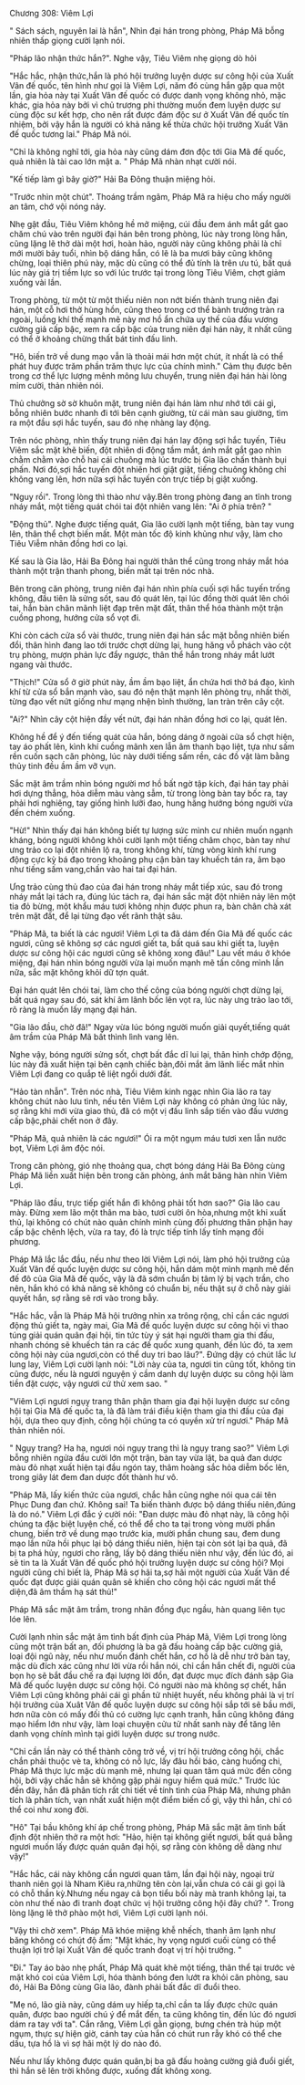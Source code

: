 




Chương 308: Viêm Lợi


" Sách sách, nguyên lai là hắn", Nhìn đại hán trong phòng, Pháp Mã bỗng nhiên thấp giọng cười lạnh nói.

"Pháp lão nhận thức hắn?". Nghe vậy, Tiêu Viêm nhẹ giọng dò hỏi

"Hắc hắc, nhận thức,hắn là phó hội trưởng luyện dược sư công hội của Xuất Vân đế quốc, tên hình như gọi là Viêm Lợi, năm đó cùng hắn gặp qua một lần, gia hỏa này tại Xuất Vân đế quốc có được danh vọng không nhỏ, mặc khác, gia hỏa này bởi vì chủ trương phi thường muốn đem luyện dược sư cùng độc sư kết hợp, cho nên rất được đám độc sư ở Xuất Vân đế quốc tín nhiệm, bởi vậy hắn là người có khả năng kế thừa chức hội trưởng Xuất Vân đế quốc tương lai." Pháp Mã nói.

"Chỉ là không nghĩ tới, gia hỏa này cũng dám đơn độc tới Gia Mã đế quốc, quả nhiên là tài cao lớn mật a. " Pháp Mã nhàn nhạt cười nói.

"Kế tiếp làm gì bây giờ?" Hải Ba Đông thuận miệng hỏi.

"Trước nhìn một chút". Thoáng trầm ngâm, Pháp Mã ra hiệu cho mấy người an tâm, chớ vội nóng nảy.

Nhẹ gật đầu, Tiêu Viêm không hề mở miệng, cúi đầu đem ánh mắt gắt gao chăm chú vào trên người đại hán bên trong phòng, lúc này trong lòng hắn, cũng lặng lẽ thở dài một hơi, hoàn hảo, người này cũng không phải là chỉ mới mười bảy tuổi, nhìn bộ dáng hắn, có lẽ là ba mươi bảy cũng không chừng, loại thiên phú này, mặc dù cũng có thể đủ tính là trên ưu tú, bất quá lúc này giá trị tiềm lực so với lúc trước tại trong lòng Tiêu Viêm, chợt giảm xuống vài lần.

Trong phòng, từ một từ một thiếu niên non nớt biến thành trung niên đại hán, một cỗ hơi thở hùng hồn, cũng theo trong cơ thể bành trướng tràn ra ngoài, luồng khí thế mạnh mẽ này mơ hồ ẩn chứa uy thế của đấu vương cường giả cấp bậc, xem ra cấp bậc của trung niên đại hán này, ít nhất cũng có thể ở khoảng chừng thất bát tinh đấu linh.

"Hô, biến trở về dung mạo vẫn là thoải mái hơn một chút, ít nhất là có thể phát huy được trăm phần trăm thực lực của chính mình." Cảm thụ được bên trong cơ thể lực lượng mênh mông lưu chuyển, trung niên đại hán hài lòng mỉm cười, thản nhiên nói.

Thủ chưởng sờ sờ khuôn mặt, trung niên đại hán làm như nhớ tới cái gì, bỗng nhiên bước nhanh đi tới bên cạnh giường, từ cái màn sau giường, tìm ra một đầu sợi hắc tuyến, sau đó nhẹ nhàng lay động.

Trên nóc phòng, nhìn thấy trung niên đại hán lay động sợi hắc tuyến, Tiêu Viêm sắc mặt khẽ biến, đột nhiên di động tầm mắt, ánh mắt gắt gao nhìn chằm chằm vào chỗ hai cái chuông mà lúc trước bị Gia lão chấn thành bụi phấn. Nơi đó,sợi hắc tuyến đột nhiên hơi giật giật, tiếng chuông không chỉ không vang lên, hơn nữa sợi hắc tuyến còn trực tiếp bị giật xuống.

"Nguy rồi". Trong lòng thì thào như vậy.Bên trong phòng đang an tĩnh trong nháy mắt, một tiếng quát chói tai đột nhiên vang lên: "Ai ở phía trên? "

"Động thủ". Nghe được tiếng quát, Gia lão cười lạnh một tiếng, bàn tay vung lên, thân thể chợt biến mất. Một màn tốc độ kinh khủng như vậy, làm cho Tiêu Viễm nhãn đồng hơi co lại.

Kế sau là Gia lão, Hải Ba Đông hai người thân thể cũng trong nháy mắt hóa thành một trận thanh phong, biến mất tại trên nóc nhà.

Bên trong căn phòng, trung niên đại hán nhìn phía cuối sợi hắc tuyến trống không, đầu tiên là sửng sốt, sau đó quát lên, tại lúc đồng thời quát lên chói tai, hắn bàn chân mãnh liệt đạp trên mặt đất, thân thể hóa thành một trận cuồng phong, hướng cửa sổ vọt đi.

Khi còn cách cửa sổ vài thước, trung niên đại hán sắc mặt bỗng nhiên biến đổi, thân hình đang lao tới trước chợt dừng lại, hung hăng vỗ phách vào cột trụ phòng, mượn phản lực đẩy ngược, thân thể hắn trong nháy mắt lướt ngang vài thước.

"Thịch!" Cửa sổ ở giờ phút này, ầm ầm bạo liệt, ẩn chứa hơi thở bá đạo, kình khí từ cửa sổ bắn mạnh vào, sau đó nện thật mạnh lên phòng trụ, nhất thời, từng đạo vết nứt giống như mạng nhện bình thường, lan tràn trên cây cột.

"Ai?" Nhìn cây cột hiện đầy vết nứt, đại hán nhãn đồng hơi co lại, quát lên.

Không hề để ý đến tiếng quát của hắn, bóng dáng ở ngoài cửa sổ chợt hiện, tay áo phất lên, kình khí cuồng mãnh xen lẫn âm thanh bạo liệt, tựa như sấm rền cuốn sạch căn phòng, lúc này dưới tiếng sấm rền, các đồ vật làm bằng thủy tinh đều ầm ầm vỡ vụn.

Sắc mặt âm trầm nhìn bóng người mơ hồ bất ngờ tập kích, đại hán tay phải hơi dựng thẳng, hỏa diễm màu vàng sẫm, từ trong lòng bàn tay bốc ra, tay phải hơi nghiêng, tay giống hình lưỡi đao, hung hăng hướng bóng người vừa đến chém xuống.

"Hừ!" Nhìn thấy đại hán không biết tự lượng sức mình cư nhiên muốn ngạnh kháng, bóng người không khỏi cười lạnh một tiếng châm chọc, bàn tay như ưng trảo co lại đột nhiên lộ ra, trong không khí, từng vòng kình khí rung động cực kỳ bá đạo trong khoảng phụ cận bàn tay khuếch tán ra, âm bạo như tiếng sấm vang,chấn vào hai tai đại hán.

Ưng trảo cùng thủ đao của đai hán trong nháy mắt tiếp xúc, sau đó trong nháy mắt lại tách ra, đúng lúc tách ra, đại hán sắc mặt đột nhiên nảy lên một tia đỏ bừng, một khẩu máu tươi không nhịn được phun ra, bàn chân chà xát trên mặt đất, để lại từng đạo vết rãnh thật sâu.

"Pháp Mã, ta biết là các ngươi! Viêm Lợi ta đã dám đến Gia Mã đế quốc các ngươi, cũng sẽ không sợ các ngươi giết ta, bất quá sau khi giết ta, luyện dược sư công hội các ngươi cũng sẽ không xong đâu!" Lau vết máu ở khóe miệng, đại hán nhìn bóng người vừa lại muốn mạnh mẽ tấn công mình lần nữa, sắc mặt không khỏi dữ tợn quát.

Đại hán quát lên chói tai, làm cho thế công của bóng người chợt dừng lại, bất quá ngay sau đó, sát khí âm lãnh bốc lên vọt ra, lúc này ưng trảo lao tới, rõ ràng là muốn lấy mạng đại hán.

"Gia lão đầu, chờ đã!" Ngay vừa lúc bóng người muốn giải quyết,tiếng quát âm trầm của Pháp Mã bất thình lình vang lên.

Nghe vậy, bóng người sửng sốt, chợt bất đắc dĩ lui lại, thân hình chớp động, lúc này đã xuất hiện tại bên cạnh chiếc bàn,đôi mắt âm lãnh liếc mắt nhìn Viêm Lợi đang co quắp tê liệt ngồi dưới đất.

"Hảo tàn nhẫn". Trên nóc nhà, Tiêu Viêm kinh ngạc nhìn Gia lão ra tay không chút nào lưu tình, nếu tên Viêm Lợi này không có phản ứng lúc nãy, sợ rằng khi mới vừa giao thủ, đã có một vị đấu linh sắp tiến vào đấu vương cấp bậc,phải chết non ở đây.

"Pháp Mã, quả nhiên là các ngươi!" Ói ra một ngụm máu tươi xen lẫn nước bọt, Viêm Lợi âm độc nói.

Trong căn phòng, gió nhẹ thoảng qua, chợt bóng dáng Hải Ba Đông cùng Pháp Mã liền xuất hiện bên trong căn phòng, ánh mắt băng hàn nhìn Viêm Lợi.

"Pháp lão đầu, trực tiếp giết hắn đi không phải tốt hơn sao?" Gia lão cau mày. Đừng xem lão một thân ma bào, tươi cười ôn hòa,nhưng một khi xuất thủ, lại không có chút nào quản chính mình cùng đối phương thân phận hay cấp bậc chênh lệch, vừa ra tay, đó là trực tiếp tính lấy tính mạng đối phương.

Pháp Mã lắc lắc đầu, nếu như theo lời Viêm Lợi nói, làm phó hội trưởng của Xuất Vân đế quốc luyện dược sư công hội, hắn dám một mình mạnh mẽ đến đế đô của Gia Mã đế quốc, vậy là đã sớm chuẩn bị tâm lý bị vạch trần, cho nên, hắn khó có khả năng sẽ không có chuẩn bị, nếu thật sự ở chỗ này giải quyết hắn, sợ rằng sẽ rơi vào trong bẫy.

"Hắc hắc, vẫn là Pháp Mã hội trưởng nhìn xa trông rộng, chỉ cần các ngươi động thủ giết ta, ngày mai, Gia Mã đế quốc luyện dược sư công hội vì thao túng giải quán quân đại hội, tin tức tùy ý sát hại người tham gia thi đấu, nhanh chóng sẽ khuếch tán ra các đế quốc xung quanh, đến lúc đó, ta xem công hội này của ngươi,còn có thể duy tri bao lâu?". Đứng dậy có chút lắc lư lung lay, Viêm Lợi cười lạnh nói: "Lời này của ta, ngươi tin cũng tốt, không tin cũng được, nếu là ngươi nguyện ý cầm danh dự luyện dược su công hội làm tiền đặt cược, vậy ngươi cứ thử xem sao. "

"Viêm Lợi ngươi ngụy trang thân phận tham gia đại hội luyện dược sư công hội tại Gia Mã đế quốc ta, là đã làm trái điều kiện tham gia thi đấu của đại hội, dựa theo quy định, công hội chúng ta có quyền xử trí ngươi." Pháp Mã thản nhiên nói.

" Ngụy trang? Ha ha, ngươi nói ngụy trang thì là ngụy trang sao?" Viêm Lợi bỗng nhiên ngửa đầu cười lớn một trận, bàn tay vừa lật, ba quả đan dược màu đỏ nhạt xuất hiện tại đầu ngón tay, thâm hoàng sắc hỏa diễm bốc lên, trong giây lát đem đan dược đốt thành hư vô.

"Pháp Mã, lấy kiến thức của ngươi, chắc hẳn cũng nghe nói qua cái tên Phục Dung đan chứ. Không sai! Ta biến thành được bộ dáng thiếu niên,đúng là do nó." Viêm Lợi đắc ý cười nói: "Đan dược màu đỏ nhạt này, là công hội chúng ta đặc biệt luyện chế, có thể để cho ta tại trong vòng mười phần chung, biến trở về dung mạo trước kia, mười phần chung sau, đem dung mạo lần nữa hồi phục lại bộ dáng thiếu niên, hiện tại còn sót lại ba quả, đã bị ta phá hủy, ngươi cho rằng, lấy bộ dáng thiếu niên như vậy, đến lúc đó, ai sẽ tin ta là Xuất Vân đế quốc phó hội trưởng luyện dược sư công hội? Mọi người cũng chỉ biết là, Pháp Mã sợ hãi ta,sợ hãi một người của Xuất Vân đế quốc đạt được giải quán quân sẽ khiến cho công hội các ngươi mất thể diện,đã âm thầm hạ sát thủ!"

Pháp Mã sắc mặt âm trầm, trong nhãn đồng đục ngầu, hàn quang liên tục lóe lên.

Cười lạnh nhìn sắc mặt âm tình bất định của Pháp Mã, Viêm Lợi trong lòng cũng một trận bất an, đối phương là ba gã đấu hoàng cấp bậc cường giả, loại đội ngũ này, nếu như muốn đánh chết hắn, cơ hồ là dễ như trở bàn tay, mặc dù đích xác cũng như lời vừa rồi hắn nói, chỉ cần hắn chết đi, người của bọn họ sẽ bắt đầu chế ra đại lượng lời đồn, đạt được mục đích đánh sập Gia Mã đế quốc luyện dược sư công hội. Có người nào mà không sợ chết, hắn Viêm Lợi cũng không phải cái gì phần tử nhiệt huyết, nếu không phải là vị trí hội trưởng của Xuât Vân đế quốc luyện dược sư công hội sắp tới sẽ bầu mới, hơn nữa còn có mấy đối thủ có cường lực cạnh tranh, hắn cũng không đáng mạo hiểm lớn như vậy, làm loại chuyện cửu tử nhất sanh này để tăng lên danh vọng chính mình tại giới luyện dược sư trong nước.

"Chỉ cần lần này có thể thành công trở về, vị trí hội trưởng công hội, chắc chắn phải thuộc vè ta, không có nỗ lực, lấy đâu hồi báo, càng huống chi, Pháp Mã thực lực mặc dù mạnh mẽ, nhưng lại quan tâm quá mức đến công hội, bởi vậy chắc hẳn sẽ không gặp phải nguy hiểm quá mức." Trước lúc đến đây, hắn đã phân tích rất chi tiết về tính tình của Pháp Mã, nhưng phân tích là phân tích, vạn nhất xuất hiện một điểm biến cố gì, vậy thì hắn, chỉ có thể coi như xong đời.

"Hô" Tại bầu không khí áp chế trong phòng, Pháp Mã sắc mặt âm tình bất định đột nhiên thở ra một hơi: "Hảo, hiện tại không giết ngươi, bất quá bằng ngươi muốn lấy được quán quân đại hội, sợ rằng còn không dễ dàng như vậy!"

"Hắc hắc, cái này không cần ngươi quan tâm, lần đại hội này, ngoại trừ thanh niên gọi là Nham Kiêu ra,những tên còn lại,vẫn chưa có cái gì gọi là có chỗ thần kỳ.Nhưng nếu ngay cả bọn tiểu bối này mà tranh không lại, ta còn như thế nào đi tranh đoạt chức vị hội trưởng công hội đây chứ? ". Trong lòng lặng lẽ thở phào một hơi, Viêm Lợi cười lạnh nói.

"Vậy thì chờ xem". Pháp Mã khóe miệng khễ nhếch, thanh âm lạnh như băng không có chút độ ấm: "Mặt khác, hy vọng ngươi cuối cùng có thể thuận lợi trở lại Xuất Vân đế quốc tranh đoạt vị trí hội trưởng. "

"Đi." Tay áo bào nhẹ phất, Pháp Mã quát khẽ một tiếng, thân thể tại trước vẻ mặt khó coi của Viêm Lợi, hóa thành bóng đen lướt ra khỏi căn phòng, sau đó, Hải Ba Đông cùng Gia lão, đành phải bất đắc dĩ đuổi theo.

"Mẹ nó, lão già này, cũng dám uy hiếp ta,chỉ cần ta lấy được chức quán quân, được bao người chú ý để mắt đến, ta cũng không tin, đến lúc đó ngươi dám ra tay với ta". Cắn răng, Viêm Lợi gằn giọng, bưng chén trà húp một ngụm, thực sự hiện giờ, cánh tay của hắn có chút run rẫy khó có thể che dấu, tựa hồ là vì sợ hãi một lý do nào đó.

Nếu như lấy không được quán quân,bị ba gã đấu hoàng cường giả đuổi giết, thì hắn sẽ lên trời không được, xuống đất không xong.




